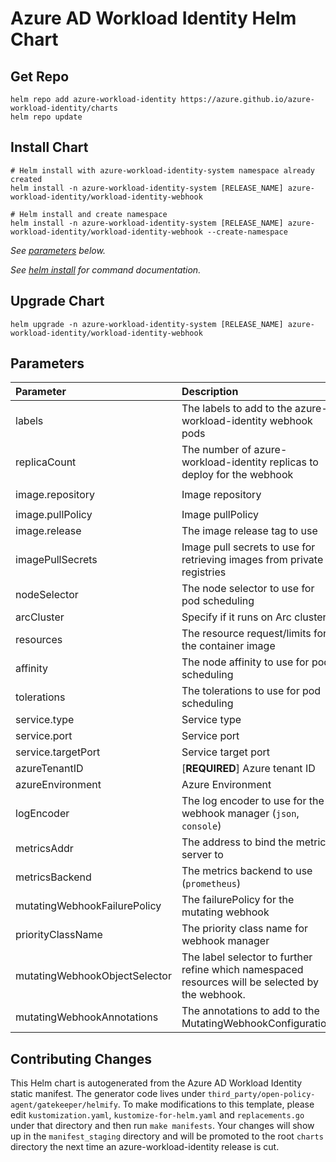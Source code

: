 # Azure AD Workload Identity Helm Chart

## Get Repo

```console
helm repo add azure-workload-identity https://azure.github.io/azure-workload-identity/charts
helm repo update
```

## Install Chart

```console
# Helm install with azure-workload-identity-system namespace already created
helm install -n azure-workload-identity-system [RELEASE_NAME] azure-workload-identity/workload-identity-webhook

# Helm install and create namespace
helm install -n azure-workload-identity-system [RELEASE_NAME] azure-workload-identity/workload-identity-webhook --create-namespace
```

_See [parameters](#parameters) below._

_See [helm install](https://helm.sh/docs/helm/helm_install/) for command documentation._

## Upgrade Chart

```console
helm upgrade -n azure-workload-identity-system [RELEASE_NAME] azure-workload-identity/workload-identity-webhook
```

## Parameters

| Parameter                    | Description                                                              | Default                                                 |
| :--------------------------- | :----------------------------------------------------------------------- | :------------------------------------------------------ |
| labels                       | The labels to add to the azure-workload-identity webhook pods            | `azure-workload-identity.io/system: "true"`             |
| replicaCount                 | The number of azure-workload-identity replicas to deploy for the webhook | `2`                                                     |
| image.repository             | Image repository                                                         | `mcr.microsoft.com/oss/azure/workload-identity/webhook` |
| image.pullPolicy             | Image pullPolicy                                                         | `IfNotPresent`                                          |
| image.release                | The image release tag to use                                             | Current release version: `v0.12.0`                      |
| imagePullSecrets             | Image pull secrets to use for retrieving images from private registries  | `[]`                                                    |
| nodeSelector                 | The node selector to use for pod scheduling                              | `kubernetes.io/os: linux`                               |
| arcCluster                   | Specify if it runs on Arc cluster                                        | `false`                                                 |
| resources                    | The resource request/limits for the container image                      | limits: 100m CPU, 30Mi, requests: 100m CPU, 20Mi        |
| affinity                     | The node affinity to use for pod scheduling                              | `{}`                                                    |
| tolerations                  | The tolerations to use for pod scheduling                                | `[]`                                                    |
| service.type                 | Service type                                                             | `ClusterIP`                                             |
| service.port                 | Service port                                                             | `443`                                                   |
| service.targetPort           | Service target port                                                      | `9443`                                                  |
| azureTenantID                | [**REQUIRED**] Azure tenant ID                                           | ``                                                      |
| azureEnvironment             | Azure Environment                                                        | `AzurePublicCloud`                                      |
| logEncoder                   | The log encoder to use for the webhook manager (`json`, `console`)       | `console`                                               |
| metricsAddr                  | The address to bind the metrics server to                                | `:8095`                                                 |
| metricsBackend               | The metrics backend to use (`prometheus`)                                | `prometheus`                                            |
| mutatingWebhookFailurePolicy | The failurePolicy for the mutating webhook                               | `Ignore`                                                |
| priorityClassName            | The priority class name for webhook manager                              | `system-cluster-critical`                               |
| mutatingWebhookObjectSelector| The label selector to further refine which namespaced resources will be selected by the webhook. | ``                              |
| mutatingWebhookAnnotations   | The annotations to add to the MutatingWebhookConfiguration               | `{}`                                                    |

## Contributing Changes

This Helm chart is autogenerated from the Azure AD Workload Identity static manifest. The generator code lives under `third_party/open-policy-agent/gatekeeper/helmify`. To make modifications to this template, please edit `kustomization.yaml`, `kustomize-for-helm.yaml` and `replacements.go` under that directory and then run `make manifests`. Your changes will show up in the `manifest_staging` directory and will be promoted to the root `charts` directory the next time an azure-workload-identity release is cut.
